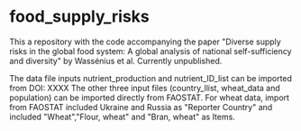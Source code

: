 # food_supply_risks
This a repository with the code accompanying the paper "Diverse supply risks in the global food system: A global analysis of national self-sufficiency and diversity" by Wassénius et al. Currently unpublished. 

The data file inputs nutrient_production and nutrient_ID_list can be imported from DOI: XXXX
The other three input files (country_llist, wheat_data and population) can be imported directly from FAOSTAT. 
For wheat data, import from FAOSTAT included Ukraine and Russia as "Reporter Country" and included "Wheat","Flour, wheat" and "Bran, wheat" as Items. 



